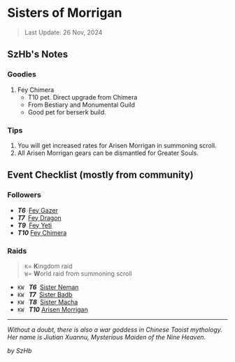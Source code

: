 # Sisters of Morrigan

> Last Update: 26 Nov, 2024

## SzHb's Notes

### Goodies

1. Fey Chimera
   - T10 pet. Direct upgrade from Chimera
   - From Bestiary and Monumental Guild
   - Good pet for berserk build.

### Tips

1. You will get increased rates for Arisen Morrigan in summoning scroll.
2. All Arisen Morrigan gears can be dismantled for Greater Souls.

## Event Checklist (mostly from community)

### Followers
- ***T6&nbsp;*** [Fey Gazer](https://codex.fqegg.top/#/codex/followers/fey-gazer/)
- ***T7&nbsp;*** [Fey Dragon](https://codex.fqegg.top/#/codex/followers/fey-dragon/)
- ***T9&nbsp;*** [Fey Yeti](https://codex.fqegg.top/#/codex/followers/fey-yeti/)
- ***T10*** [Fey Chimera](https://codex.fqegg.top/#/codex/followers/fey-chimera/)

### Raids

> `K`= **K**ingdom raid <br>
> `W`= **W**orld raid from summoning scroll <br>

- `KW ` ***T6&nbsp;*** [Sister Neman](https://codex.fqegg.top/#/codex/raids/sister-neman/)
- `KW ` ***T7&nbsp;*** [Sister Badb](https://codex.fqegg.top/#/codex/raids/sister-badb/)
- `KW ` ***T8&nbsp;*** [Sister Macha](https://codex.fqegg.top/#/codex/raids/sister-macha/)
- `KW ` ***T10*** [Arisen Morrigan](https://codex.fqegg.top/#/codex/raids/arisen-morrigan/)

---

*Without a doubt, there is also a war goddess in Chinese Taoist mythology. Her name is Jiutian Xuannu, Mysterious Maiden of the Nine Heaven.*

*by SzHb*